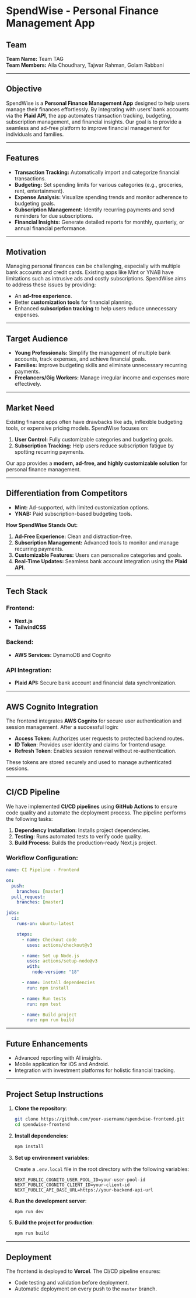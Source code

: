 # SpendWise - Personal Finance Management App

## Team

**Team Name:** Team TAG  
**Team Members:** Aila Choudhary, Tajwar Rahman, Golam Rabbani

---

## Objective

SpendWise is a **Personal Finance Management App** designed to help users manage their finances effortlessly. By integrating with users’ bank accounts via the **Plaid API**, the app automates transaction tracking, budgeting, subscription management, and financial insights. Our goal is to provide a seamless and ad-free platform to improve financial management for individuals and families.

---

## Features

- **Transaction Tracking:** Automatically import and categorize financial transactions.
- **Budgeting:** Set spending limits for various categories (e.g., groceries, rent, entertainment).
- **Expense Analysis:** Visualize spending trends and monitor adherence to budgeting goals.
- **Subscription Management:** Identify recurring payments and send reminders for due subscriptions.
- **Financial Insights:** Generate detailed reports for monthly, quarterly, or annual financial performance.

---

## Motivation

Managing personal finances can be challenging, especially with multiple bank accounts and credit cards. Existing apps like Mint or YNAB have limitations such as intrusive ads and costly subscriptions. SpendWise aims to address these issues by providing:

- An **ad-free experience**.
- Better **customization tools** for financial planning.
- Enhanced **subscription tracking** to help users reduce unnecessary expenses.

---

## Target Audience

- **Young Professionals:** Simplify the management of multiple bank accounts, track expenses, and achieve financial goals.
- **Families:** Improve budgeting skills and eliminate unnecessary recurring payments.
- **Freelancers/Gig Workers:** Manage irregular income and expenses more effectively.

---

## Market Need

Existing finance apps often have drawbacks like ads, inflexible budgeting tools, or expensive pricing models. SpendWise focuses on:

1. **User Control:** Fully customizable categories and budgeting goals.
2. **Subscription Tracking:** Help users reduce subscription fatigue by spotting recurring payments.

Our app provides a **modern, ad-free, and highly customizable solution** for personal finance management.

---

## Differentiation from Competitors

- **Mint:** Ad-supported, with limited customization options.
- **YNAB:** Paid subscription-based budgeting tools.

**How SpendWise Stands Out:**

1. **Ad-Free Experience:** Clean and distraction-free.
2. **Subscription Management:** Advanced tools to monitor and manage recurring payments.
3. **Customizable Features:** Users can personalize categories and goals.
4. **Real-Time Updates:** Seamless bank account integration using the **Plaid API**.

---

## Tech Stack

### Frontend:

- **Next.js**
- **TailwindCSS**

### Backend:

- **AWS Services:** DynamoDB and Cognito

### API Integration:

- **Plaid API:** Secure bank account and financial data synchronization.

---

## AWS Cognito Integration

The frontend integrates **AWS Cognito** for secure user authentication and session management. After a successful login:

- **Access Token**: Authorizes user requests to protected backend routes.
- **ID Token**: Provides user identity and claims for frontend usage.
- **Refresh Token**: Enables session renewal without re-authentication.

These tokens are stored securely and used to manage authenticated sessions.

---

## CI/CD Pipeline

We have implemented **CI/CD pipelines** using **GitHub Actions** to ensure code quality and automate the deployment process. The pipeline performs the following tasks:

1. **Dependency Installation**: Installs project dependencies.
2. **Testing**: Runs automated tests to verify code quality.
3. **Build Process**: Builds the production-ready Next.js project.

### Workflow Configuration:

```yaml
name: CI Pipeline - Frontend

on:
  push:
    branches: [master]
  pull_request:
    branches: [master]

jobs:
  ci:
    runs-on: ubuntu-latest

    steps:
      - name: Checkout code
        uses: actions/checkout@v3

      - name: Set up Node.js
        uses: actions/setup-node@v3
        with:
          node-version: "18"

      - name: Install dependencies
        run: npm install

      - name: Run tests
        run: npm test

      - name: Build project
        run: npm run build
```

---

## Future Enhancements

- Advanced reporting with AI insights.
- Mobile application for iOS and Android.
- Integration with investment platforms for holistic financial tracking.

---

## Project Setup Instructions

1. **Clone the repository**:

   ```bash
   git clone https://github.com/your-username/spendwise-frontend.git
   cd spendwise-frontend
   ```

2. **Install dependencies**:

   ```bash
   npm install
   ```

3. **Set up environment variables**:

   Create a `.env.local` file in the root directory with the following variables:

   ```plaintext
   NEXT_PUBLIC_COGNITO_USER_POOL_ID=your-user-pool-id
   NEXT_PUBLIC_COGNITO_CLIENT_ID=your-client-id
   NEXT_PUBLIC_API_BASE_URL=https://your-backend-api-url
   ```

4. **Run the development server**:

   ```bash
   npm run dev
   ```

5. **Build the project for production**:

   ```bash
   npm run build
   ```

---

## Deployment

The frontend is deployed to **Vercel**. The CI/CD pipeline ensures:

- Code testing and validation before deployment.
- Automatic deployment on every push to the `master` branch.
